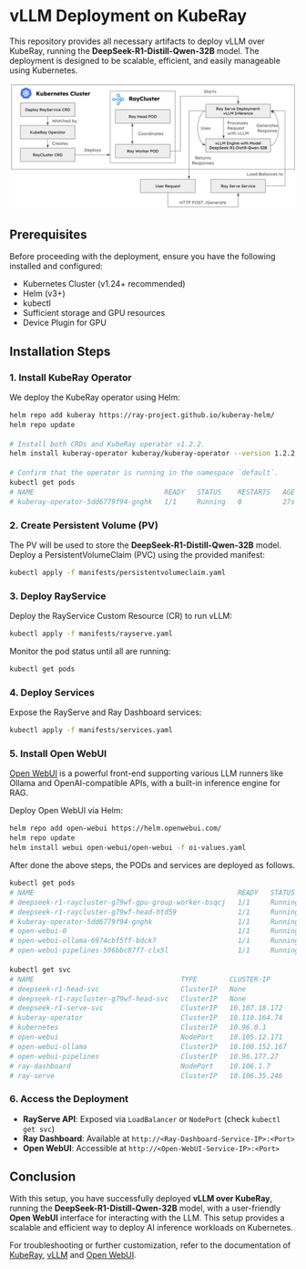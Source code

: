 # vLLM Deployment on KubeRay

This repository provides all necessary artifacts to deploy vLLM over KubeRay, running the **DeepSeek-R1-Distill-Qwen-32B** model. The deployment is designed to be scalable, efficient, and easily manageable using Kubernetes.

![RayServe Deployment Architecture](rayserve-deployment-architecture.png)

## Prerequisites

Before proceeding with the deployment, ensure you have the following installed and configured:
- Kubernetes Cluster (v1.24+ recommended)
- Helm (v3+)
- kubectl
- Sufficient storage and GPU resources
- Device Plugin for GPU

## Installation Steps

### 1. Install KubeRay Operator
We deploy the KubeRay operator using Helm:
```sh
helm repo add kuberay https://ray-project.github.io/kuberay-helm/
helm repo update

# Install both CRDs and KubeRay operator v1.2.2.
helm install kuberay-operator kuberay/kuberay-operator --version 1.2.2

# Confirm that the operator is running in the namespace `default`.
kubectl get pods
# NAME                                READY   STATUS    RESTARTS   AGE
# kuberay-operator-5dd6779f94-gnghk   1/1     Running   0          27s
```

### 2. Create Persistent Volume (PV)
The PV will be used to store the **DeepSeek-R1-Distill-Qwen-32B** model.
Deploy a PersistentVolumeClaim (PVC) using the provided manifest:
```sh
kubectl apply -f manifests/persistentvolumeclaim.yaml
```

### 3. Deploy RayService
Deploy the RayService Custom Resource (CR) to run vLLM:
```sh
kubectl apply -f manifests/rayserve.yaml
```

Monitor the pod status until all are running:
```sh
kubectl get pods
```

### 4. Deploy Services
Expose the RayServe and Ray Dashboard services:
```sh
kubectl apply -f manifests/services.yaml
```

### 5. Install Open WebUI
[Open WebUI](https://github.com/open-webui/open-webui) is a powerful front-end supporting various LLM runners like Ollama and OpenAI-compatible APIs, with a built-in inference engine for RAG.

Deploy Open WebUI via Helm:
```sh
helm repo add open-webui https://helm.openwebui.com/
helm repo update
helm install webui open-webui/open-webui -f oi-values.yaml
```

After done the above steps, the PODs and services are deployed as follows.
```sh
kubectl get pods
# NAME                                                  READY   STATUS    RESTARTS   AGE
# deepseek-r1-raycluster-g79wf-gpu-group-worker-bsqcj   1/1     Running   0          153m
# deepseek-r1-raycluster-g79wf-head-htd59               1/1     Running   0          153m
# kuberay-operator-5dd6779f94-gnghk                     1/1     Running   0          37h
# open-webui-0                                          1/1     Running   0          35h
# open-webui-ollama-6974cbf5ff-bdck7                    1/1     Running   0          35h
# open-webui-pipelines-596bbc87f7-clx5l                 1/1     Running   0          35h

kubectl get svc
# NAME                                    TYPE        CLUSTER-IP       EXTERNAL-IP   PORT(S)                                         AGE
# deepseek-r1-head-svc                    ClusterIP   None             <none>        10001/TCP,8265/TCP,6379/TCP,8080/TCP,8000/TCP   147m
# deepseek-r1-raycluster-g79wf-head-svc   ClusterIP   None             <none>        10001/TCP,8265/TCP,6379/TCP,8080/TCP,8000/TCP   155m
# deepseek-r1-serve-svc                   ClusterIP   10.107.18.172    <none>        8000/TCP                                        147m
# kuberay-operator                        ClusterIP   10.110.164.74    <none>        8080/TCP                                        37h
# kubernetes                              ClusterIP   10.96.0.1        <none>        443/TCP                                         37h
# open-webui                              NodePort    10.105.12.171    <none>        80:31000/TCP                                    35h
# open-webui-ollama                       ClusterIP   10.100.152.167   <none>        11434/TCP                                       35h
# open-webui-pipelines                    ClusterIP   10.96.177.27     <none>        9099/TCP                                        35h
# ray-dashboard                           NodePort    10.106.1.7       <none>        8265:31100/TCP                                  35h
# ray-serve                               ClusterIP   10.106.35.246    <none>        8000/TCP                                        35h
```

### 6. Access the Deployment
- **RayServe API**: Exposed via `LoadBalancer` or `NodePort` (check `kubectl get svc`)
- **Ray Dashboard**: Available at `http://<Ray-Dashboard-Service-IP>:<Port>`
- **Open WebUI**: Accessible at `http://<Open-WebUI-Service-IP>:<Port>`

## Conclusion
With this setup, you have successfully deployed **vLLM over KubeRay**, running the **DeepSeek-R1-Distill-Qwen-32B** model, with a user-friendly **Open WebUI** interface for interacting with the LLM. This setup provides a scalable and efficient way to deploy AI inference workloads on Kubernetes.

For troubleshooting or further customization, refer to the documentation of [KubeRay](https://docs.ray.io/en/latest/cluster/kubernetes.html), [vLLM](https://docs.vllm.ai/en/latest/) and [Open WebUI](https://github.com/open-webui/open-webui).
